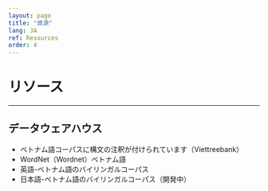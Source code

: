 ```yaml
---
layout: page
title: "資源"
lang: JA
ref: Resources
order: 4
---
```

# リソース
---

## データウェアハウス

* ベトナム語コーパスに構文の注釈が付けられています（Viettreebank）
* WordNet（Wordnet）ベトナム語
* 英語-ベトナム語のバイリンガルコーパス
* 日本語-ベトナム語のバイリンガルコーパス（開発中）